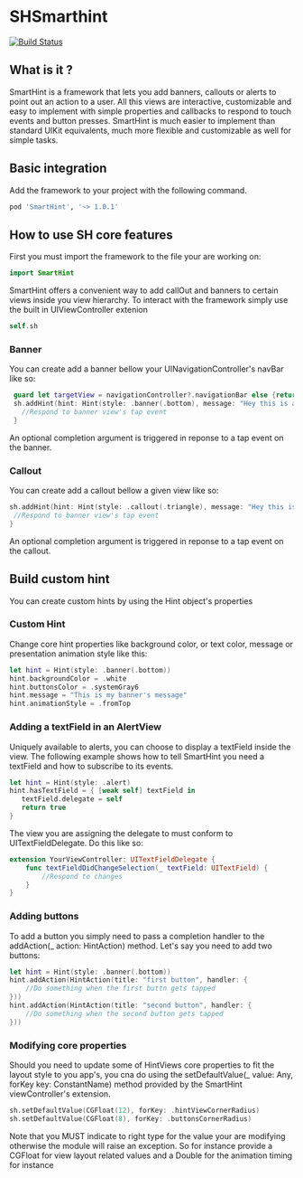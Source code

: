 
# SHSmarthint


[![Build Status](https://travis-ci.com/swipip/SHSmarthint.svg?branch=main)](https://travis-ci.com/swipip/SHSmarthint.svg?branch=main})

## What is it ?

SmartHint is a framework that lets you add banners, callouts or alerts to point out an action to a user.
All this views are interactive, customizable and easy to implement with simple properties and callbacks to respond to touch events and button presses.
SmartHint is much easier to implement than standard UIKit equivalents, much more flexible and customizable as well for simple tasks.

## Basic integration

Add the framework to your project with the following command.

```ruby
pod 'SmartHint', '~> 1.0.1'
```

## How to use SH core features

First you must import the framework to the file your are working on:
```swift
import SmartHint
```
SmartHint offers a convenient way to add callOut and banners to certain views inside you view hierarchy.
To interact with the framework simply use the built in UIViewController extenion

```swift
self.sh
```

### Banner

You can create add a banner bellow your UINavigationController's navBar like so:

```swift
 guard let targetView = navigationController?.navigationBar else {return}
 sh.addHint(hint: Hint(style: .banner(.bottom), message: "Hey this is a banner"), to: targetView) {
   //Respond to banner view's tap event
 }
```
An optional completion argument is triggered in reponse to a tap event on the banner.


### Callout

You can create add a callout bellow a given view like so:

```swift
sh.addHint(hint: Hint(style: .callout(.triangle), message: "Hey this is a callout"), to: targetView) {
 //Respond to banner view's tap event
}
```
An optional completion argument is triggered in reponse to a tap event on the callout.

## Build custom hint

You can create custom hints by using the Hint object's properties

### Custom Hint

Change core hint properties like background color, or text color, message or presentation animation style like this:

```swift
let hint = Hint(style: .banner(.bottom))
hint.backgroundColor = .white
hint.buttonsColor = .systemGray6
hint.message = "This is my banner's message"
hint.animationStyle = .fromTop
```
### Adding a textField in an AlertView

Uniquely available to alerts, you can choose to display a textField inside the view. The following example shows how to tell SmartHint you need a textField and how to subscribe to its events.

```swift
let hint = Hint(style: .alert)
hint.hasTextField = { [weak self] textField in
   textField.delegate = self
   return true
}
```

The view you are assigning the delegate to must conform to UITextFieldDelegate. Do this like so:

```swift
extension YourViewController: UITextFieldDelegate {
    func textFieldDidChangeSelection(_ textField: UITextField) {
        //Respond to changes
    }
}
```

### Adding buttons

To add a button you simply need to pass a completion handler to the addAction(_ action: HintAction) method. Let's say you need to add two buttons:

```swift
let hint = Hint(style: .banner(.bottom))
hint.addAction(HintAction(title: "first button", handler: {
    //Do something when the first buttn gets tapped
}))
hint.addAction(HintAction(title: "second button", handler: {
    //Do something when the second button gets tapped
}))
```

### Modifying core properties

Should you need to update some of HintViews core properties to fit the layout style to you app's, you cna do using the setDefaultValue(_ value: Any, forKey key: ConstantName) method provided by the SmartHint viewController's extension.

```swift
sh.setDefaultValue(CGFloat(12), forKey: .hintViewCornerRadius)
sh.setDefaultValue(CGFloat(8), forKey: .buttonsCornerRadius)
```

Note that you MUST indicate to right type for the value your are modifying otherwise the module will raise an exception. So for instance provide a CGFloat for view layout related values and a Double for the animation timing for instance
